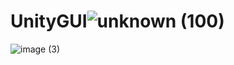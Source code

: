 # UnityGUI![unknown (100)](https://user-images.githubusercontent.com/79187557/200087795-acdd0e89-771c-4b47-ba9e-c6aee73c8c90.png)

![image (3)](https://user-images.githubusercontent.com/79187557/200087814-a26d75dc-7bc8-4c6e-9d32-258b19c2b0ba.png)

